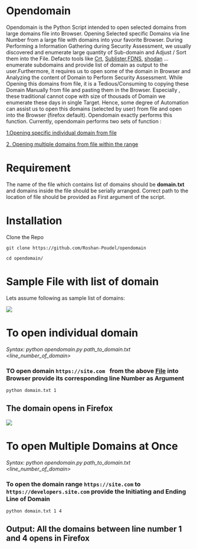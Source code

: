 # Opendomain
Opendomain is the Python Script intended to open selected domains from large domains file into Browser. Opening Selected specific Domains via line Number from a large file with domains into your favorite Browser. During Performing a Information Gathering during Security Assessment, we usually discovered and enumerate large quantity of Sub-domain and Adjust / Sort them into the File. Defacto tools like [Crt](https://crt.sh), [Sublister](https://github.com/aboul3la/Sublist3r),[FDNS](https://opendata.rapid7.com/sonar.fdns_v2/), [shodan](https://shodan.io) ...  enumerate subdomains and provide list of domain as output to the user.Furthermore, it requires us to open some of the domain in Browser and Analyzing the content of Domain to Perform Security Assessment. While Opening this domains from file, it is a Tedious/Consuming to copying these Domain Manually from file and pasting them in the Browser. Especially , these traditional cannot cope with size of thousads of Domain we enumerate these days in single Target. Hence, some degree of Automation can assist us to open this domains (selected by user) from file and open into the Browser (firefox default). Opendomain exactly performs this function. Currently, opendomain performs two sets of function :


[1.Opening specific individual domain from file]( https://github.com/Roshan-Poudel/opendomain/blob/main/README.md#to-open-individual-domain )

[2. Opening multiple domains from file within the range](https://github.com/Roshan-Poudel/opendomain#to-open-multiple-domains-at-once)

# Requirement
The name of the file which contains list of domains should be **domain.txt** and domains inside the file should be serially arranged. Correct path to the location of file should be provided as First argument of the script.

# Installation
Clone the Repo 
```
git clone https://github.com/Roshan-Poudel/opendomain
```

```
cd opendomain/
```

# Sample File with list of domain
Lets assume following as sample list of domains:

<img src="https://github.com/Roshan-Poudel/images/blob/master/subdomain.jpg">  

# To open individual domain
*Syntax: python opendomain.py path_to_domain.txt <line_number_of_domain>*
### TO open domain ```https://site.com ``` from the above [File](https://github.com/Roshan-Poudel/opendomain/blob/main/README.md#sample-file-with-list-of-domain) into Browser provide its corresponding line Number as Argument
```
python domain.txt 1
```
## The domain opens in Firefox
<img src="https://github.com/Roshan-Poudel/images/blob/master/opening.png">

# To open Multiple Domains at Once
*Syntax: python opendomain.py path_to_domain.txt  <line_number_of_domain>*

### To open the domain range ```https://site.com``` to ```https://developers.site.com``` provide the Initiating and Ending Line of Domain 
```
python domain.txt 1 4
```
##  Output: All the domains between line number 1 and 4 opens in Firefox
 
